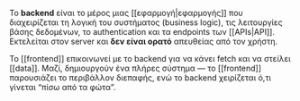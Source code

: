 Το **backend** είναι το μέρος μιας [[εφαρμογή|εφαρμογής]] που διαχειρίζεται τη λογική του συστήματος (business logic), τις λειτουργίες βάσης δεδομένων, το authentication και τα endpoints των [[APIs|API]]. Εκτελείται στον server και **δεν είναι ορατό** απευθείας από τον χρήστη.

Το [[frontend]] επικοινωνεί με το backend για να κάνει fetch και να στείλει [[data]]. Μαζί, δημιουργούν ένα πλήρες σύστημα — το [[frontend]] παρουσιάζει το περιβάλλον διεπαφής, ενώ το backend χειρίζεται ό,τι γίνεται “πίσω από τα φώτα”.